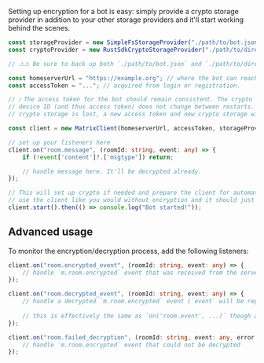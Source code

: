 Setting up encryption for a bot is easy: simply provide a crypto storage provider in addition to your other storage
providers and it'll start working behind the scenes.

```typescript
const storageProvider = new SimpleFsStorageProvider("./path/to/bot.json"); // or any other {@link IStorageProvider}
const cryptoProvider = new RustSdkCryptoStorageProvider("./path/to/directory");

// ⚠⚠ Be sure to back up both `./path/to/bot.json` and `./path/to/directory` when using this setup

const homeserverUrl = "https://example.org"; // where the bot can reach the homeserver at
const accessToken = "..."; // acquired from login or registration.

// ℹ The access token for the bot should remain consistent. The crypto storage in particular will assume that the
// device ID (and thus access token) does not change between restarts. If the access token becomes invalid, or the
// crypto storage is lost, a new access token and new crypto storage will need to be created.

const client = new MatrixClient(homeserverUrl, accessToken, storageProvider, cryptoProvider);

// set up your listeners here
client.on("room.message", (roomId: string, event: any) => {
    if (!event['content']?.['msgtype']) return;

    // handle message here. It'll be decrypted already.
});

// This will set up crypto if needed and prepare the client for automatically decrypting and encrypting messages. Simply
// use the client like you would without encryption and it should just work.
client.start().then(() => console.log("Bot started!"));
```

## Advanced usage

To monitor the encryption/decryption process, add the following listeners:

```typescript
client.on("room.encrypted_event", (roomId: string, event: any) => {
    // handle `m.room.encrypted` event that was received from the server
});
```

```typescript
client.on("room.decrypted_event", (roomId: string, event: any) => {
    // handle a decrypted `m.room.encrypted` event (`event` will be representative of the cleartext event).
    
    // this is effectively the same as `on('room.event', ...)` though at a different point in the lifecycle.
});
```

```typescript
client.on("room.failed_decryption", (roomId: string, event: any, error: Error) => {
    // handle `m.room.encrypted` event that could not be decrypted
});
```
